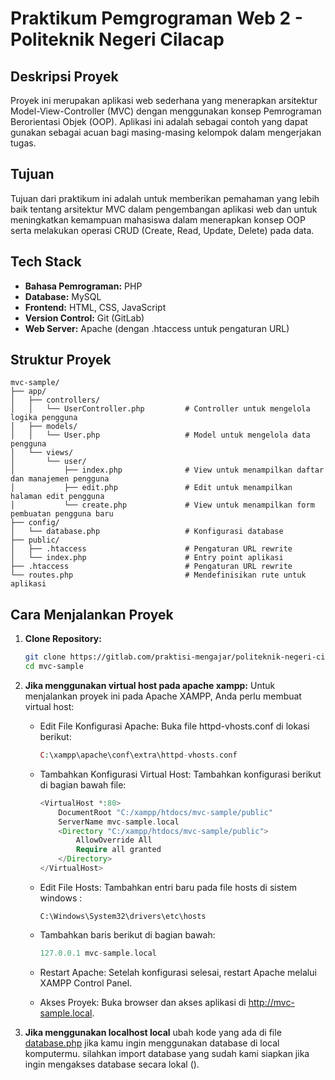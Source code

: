# Praktikum Pemgrograman Web 2 - Politeknik Negeri Cilacap

## Deskripsi Proyek
Proyek ini merupakan aplikasi web sederhana yang menerapkan arsitektur Model-View-Controller (MVC) dengan menggunakan konsep Pemrograman Berorientasi Objek (OOP). Aplikasi ini adalah sebagai contoh yang dapat gunakan sebagai acuan bagi masing-masing kelompok dalam mengerjakan tugas.

## Tujuan
Tujuan dari praktikum ini adalah untuk memberikan pemahaman yang lebih baik tentang arsitektur MVC dalam pengembangan aplikasi web dan untuk meningkatkan kemampuan mahasiswa dalam menerapkan konsep OOP serta melakukan operasi CRUD (Create, Read, Update, Delete) pada data.

## Tech Stack
- **Bahasa Pemrograman:** PHP
- **Database:** MySQL
- **Frontend:** HTML, CSS, JavaScript
- **Version Control:** Git (GitLab)
- **Web Server:** Apache (dengan .htaccess untuk pengaturan URL)

## Struktur Proyek
```plaintext
mvc-sample/
├── app/
│   ├── controllers/
│   │   └── UserController.php         # Controller untuk mengelola logika pengguna
│   ├── models/
│   │   └── User.php                   # Model untuk mengelola data pengguna
│   └── views/
│       └── user/
│           ├── index.php              # View untuk menampilkan daftar dan manajemen pengguna
│           ├── edit.php               # Edit untuk menampilkan halaman edit pengguna            
│           └── create.php             # View untuk menampilkan form pembuatan pengguna baru
├── config/
│   └── database.php                   # Konfigurasi database
├── public/
│   ├── .htaccess                      # Pengaturan URL rewrite
│   └── index.php                      # Entry point aplikasi
├── .htaccess                          # Pengaturan URL rewrite
└── routes.php                         # Mendefinisikan rute untuk aplikasi
```

## Cara Menjalankan Proyek
1. **Clone Repository:**
   ```bash
   git clone https://gitlab.com/praktisi-mengajar/politeknik-negeri-cilacap/pemrograman-web/mvc-sample.git
   cd mvc-sample
   ```
2. **Jika menggunakan virtual host pada apache xampp:**
   Untuk menjalankan proyek ini pada Apache XAMPP, Anda perlu membuat virtual host:

   - Edit File Konfigurasi Apache: Buka file httpd-vhosts.conf di lokasi berikut:
        ```php 
        C:\xampp\apache\conf\extra\httpd-vhosts.conf 
        ```
   - Tambahkan Konfigurasi Virtual Host: Tambahkan konfigurasi berikut di bagian bawah file:
        ```php 
        <VirtualHost *:80>
            DocumentRoot "C:/xampp/htdocs/mvc-sample/public"
            ServerName mvc-sample.local
            <Directory "C:/xampp/htdocs/mvc-sample/public">
                AllowOverride All
                Require all granted
            </Directory>
        </VirtualHost>
        ```
    - Edit File Hosts: Tambahkan entri baru pada file hosts di sistem windows :
        ```plaintext
        C:\Windows\System32\drivers\etc\hosts
        ```

    - Tambahkan baris berikut di bagian bawah:
        ```php 
        127.0.0.1 mvc-sample.local
        ```

    - Restart Apache: Setelah konfigurasi selesai, restart Apache melalui XAMPP Control Panel.

    - Akses Proyek: Buka browser dan akses aplikasi di http://mvc-sample.local.

3. **Jika menggunakan localhost local**
   ubah kode yang ada di file <a href="https://github.com/IndraAjiyanto/kelompok_2_pweb/blob/main/config/database.php">database.php</a> jika kamu ingin menggunakan database di local komputermu. silahkan import database yang sudah kami siapkan jika ingin mengakses database secara lokal ().
